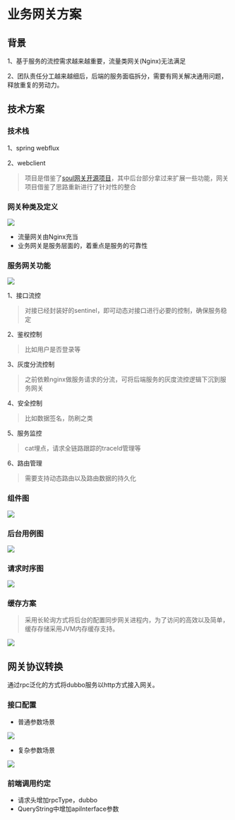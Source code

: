 # 业务网关方案

## 背景

1、基于服务的流控需求越来越重要，流量类网关(Nginx)无法满足

2、团队责任分工越来越细后，后端的服务面临拆分，需要有网关解决通用问题，释放重复的劳动力。

## 技术方案

### 技术栈

1、spring webflux

2、webclient

> 项目是借鉴了[soul网关开源项目](https://github.com/Dromara/soul)，其中后台部分拿过来扩展一些功能，网关项目借鉴了思路重新进行了针对性的整合

### 网关种类及定义


![](readmeimg/网关种类.png)

+ 流量网关由Nginx充当
+ 业务网关是服务层面的，着重点是服务的可靠性

### 服务网关功能

![](readmeimg/网关功能.png)

1、接口流控

> 对接已经封装好的sentinel，即可动态对接口进行必要的控制，确保服务稳定

2、鉴权控制

> 比如用户是否登录等

3、灰度分流控制

> 之前依赖nginx做服务请求的分流，可将后端服务的灰度流控逻辑下沉到服务网关

4、安全控制

> 比如数据签名，防刷之类

5、服务监控

> cat埋点，请求全链路跟踪的traceId管理等

6、路由管理

> 需要支持动态路由以及路由数据的持久化

### 组件图

![](readmeimg/组件图.png)

### 后台用例图

![](readmeimg/后台用例.png)

### 请求时序图

![](readmeimg/请求时序图.png)

### 缓存方案

> 采用长轮询方式将后台的配置同步网关进程内，为了访问的高效以及简单，缓存存储采用JVM内存缓存支持。

![](readmeimg/缓存同步.png)

## 网关协议转换

通过rpc泛化的方式将dubbo服务以http方式接入网关。

### 接口配置

+ 普通参数场景

![](readmeimg/网关协议转换-普通参数.png)

+ 复杂参数场景

![](readmeimg/网关协议转换-复杂参数.png)


### 前端调用约定

+ 请求头增加rpcType，dubbo
+ QueryString中增加apiInterface参数


